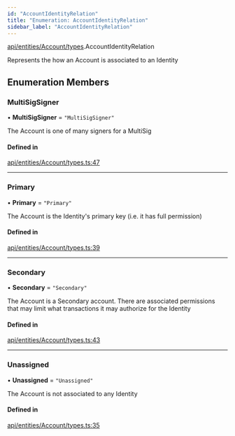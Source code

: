 ```yaml
---
id: "AccountIdentityRelation"
title: "Enumeration: AccountIdentityRelation"
sidebar_label: "AccountIdentityRelation"
---
```


[api/entities/Account/types](../../../../../../modules/API/Entities/Account/Types/Types.md).AccountIdentityRelation

Represents the how an Account is associated to an Identity

## Enumeration Members

### MultiSigSigner

• **MultiSigSigner** = ``"MultiSigSigner"``

The Account is one of many signers for a MultiSig

#### Defined in

[api/entities/Account/types.ts:47](https://github.com/F-OBrien/polymesh-sdk/blob/012f1745/src/api/entities/Account/types.ts#L47)

___

### Primary

• **Primary** = ``"Primary"``

The Account is the Identity's primary key (i.e. it has full permission)

#### Defined in

[api/entities/Account/types.ts:39](https://github.com/F-OBrien/polymesh-sdk/blob/012f1745/src/api/entities/Account/types.ts#L39)

___

### Secondary

• **Secondary** = ``"Secondary"``

The Account is a Secondary account. There are associated permissions that may limit what transactions it may authorize for the Identity

#### Defined in

[api/entities/Account/types.ts:43](https://github.com/F-OBrien/polymesh-sdk/blob/012f1745/src/api/entities/Account/types.ts#L43)

___

### Unassigned

• **Unassigned** = ``"Unassigned"``

The Account is not associated to any Identity

#### Defined in

[api/entities/Account/types.ts:35](https://github.com/F-OBrien/polymesh-sdk/blob/012f1745/src/api/entities/Account/types.ts#L35)
